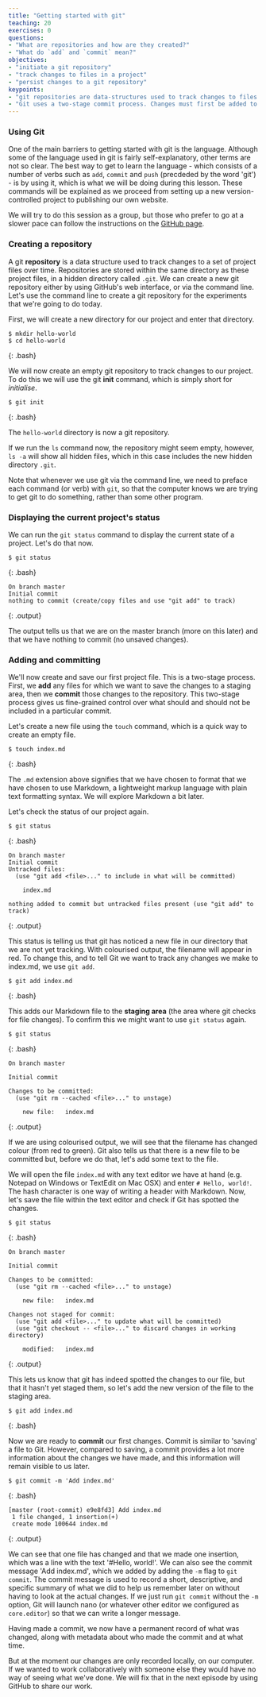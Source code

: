 ```yaml
---
title: "Getting started with git"
teaching: 20
exercises: 0
questions:
- "What are repositories and how are they created?"
- "What do `add` and `commit` mean?"
objectives:
- "initiate a git repository"
- "track changes to files in a project"
- "persist changes to a git repository"
keypoints:
- "git repositories are data-structures used to track changes to files over time"
- "Git uses a two-stage commit process. Changes must first be added to the staging area, then committed from there"
---
```


### Using Git

One of the main barriers to getting started with git is the language. Although some of the language used in git is 
fairly self-explanatory, other terms are not so clear. The best way to get to learn the language - which consists of a 
number of verbs such as `add`, `commit` and `push` (precdeded by the word 'git') - is by using it, which is what we will be doing during this 
lesson. These commands will be explained as we proceed from setting up a new version-controlled project to publishing 
our own website.

We will try to do this session as a group, but those who prefer to go at a slower pace can follow the instructions on 
the [GitHub page](https://github.com/data-lessons/library-git).


### Creating a repository

A git **repository** is a data structure used to track changes to a set of project files over time. Repositories are 
stored within the same directory as these project files, in a hidden directory called `.git`. We can create a new git 
repository either by using GitHub's web interface, or via the command line. Let's use the command line to create a git 
repository for the experiments that we're going to do today.

First, we will create a new directory for our project and enter that directory.
<!explain commands as we go along>

~~~
$ mkdir hello-world
$ cd hello-world
~~~
{: .bash}

We will now create an empty git repository to track changes to our project. To do this we will use the git **init** command, 
which is simply short for *initialise*.

~~~
$ git init
~~~
{: .bash}

The `hello-world` directory is now a git repository. 

If we run the `ls` command now, the repository might seem empty, however, `ls -a` will show all hidden files, which 
in this case includes the new hidden directory `.git`.

Note that whenever we use git via the command line, we need to preface each command (or verb) with `git`, so that the computer knows 
we are trying to get git to do something, rather than some other program.

### Displaying the current project's status

We can run the `git status` command to display the current state of a project. Let's do that now.

~~~
$ git status
~~~
{: .bash}
~~~
On branch master
Initial commit
nothing to commit (create/copy files and use "git add" to track)
~~~
{: .output}

The output tells us that we are on the master branch (more on this later) and that we have nothing to commit (no 
unsaved changes).


### Adding and committing

We'll now create and save our first project file. This is a two-stage process. First, we **add** any files for which 
we want to save the changes to a staging area, then we **commit** those changes to the repository. This two-stage 
process gives us fine-grained control over what should and should not be included in a particular commit.

Let's create a new file using the `touch` command, which is a quick way to create an empty file.

~~~
$ touch index.md
~~~
{: .bash}

The `.md` extension above signifies that we have chosen to format that we have 
chosen to use Markdown, a lightweight markup language with plain text formatting syntax. We will explore Markdown a 
bit later.

Let's check the status of our project again.

~~~
$ git status
~~~
{: .bash}
~~~
On branch master
Initial commit
Untracked files:
  (use "git add <file>..." to include in what will be committed)

    index.md

nothing added to commit but untracked files present (use "git add" to track)
~~~
{: .output}

This status is telling us that git has noticed a new file in our directory that we are not yet tracking. With colourised 
output, the filename will appear in red. To change this, and to tell Git we want to track any changes we make to 
index.md, we use `git add`.

~~~
$ git add index.md
~~~
{: .bash}

This adds our Markdown file to the **staging area** (the area where git checks for file changes). To confirm this we 
might want to use `git status` again.

~~~
$ git status
~~~
{: .bash}
~~~
On branch master

Initial commit

Changes to be committed:
  (use "git rm --cached <file>..." to unstage)

    new file:   index.md
~~~
{: .output}

If we are using colourised output, we will see that the filename has changed colour (from red to green). Git also tells us that there
is a new file to be committed but, before we do that, let's add some text to the file.

We will open the file `index.md` with any text editor we have at hand (e.g. Notepad on Windows or TextEdit on Mac OSX) and enter `# Hello, world!`. The
hash character is one way of writing a header with Markdown. Now, let's save the file within the text editor and check if Git
has spotted the changes.

~~~
$ git status
~~~
{: .bash}
~~~
On branch master

Initial commit

Changes to be committed:
  (use "git rm --cached <file>..." to unstage)

	new file:   index.md

Changes not staged for commit:
  (use "git add <file>..." to update what will be committed)
  (use "git checkout -- <file>..." to discard changes in working directory)

	modified:   index.md
~~~
{: .output}

This lets us know that git has indeed spotted the changes to our file, but that it hasn't yet staged them, so let's add 
the new version of the file to the staging area.

~~~
$ git add index.md
~~~
{: .bash}

Now we are ready to  **commit** our first changes. 
Commit is similar to 'saving' a file to Git. 
However, compared to saving, a commit provides a lot more information about the changes we have made,
and this information will remain visible to us later.


~~~
$ git commit -m 'Add index.md'
~~~
{: .bash}
~~~
[master (root-commit) e9e8fd3] Add index.md
 1 file changed, 1 insertion(+)
 create mode 100644 index.md
~~~
{: .output}

We can see that one file has changed and that we made one insertion, which was a line with the text '#Hello, world!'. 
We can
also see the commit message 'Add index.md', which we added by adding the `-m` flag to `git commit`.
The commit message is used to record a short, descriptive, and specific summary of what we did to help us remember later on without having to look at the actual changes.
If we just run `git commit` without the `-m` option, Git will launch nano (or whatever other editor we configured as `core.editor`)
so that we can write a longer message.

Having made a commit, we now have a permanent record of what was changed,
along with metadata about who made the commit and at what time.

But at the moment our changes are only recorded locally, on our computer. If we wanted to 
work collaboratively with someone else they would have no way of seeing what we've done.
We will fix that in the next episode by using GitHub to share our work.
